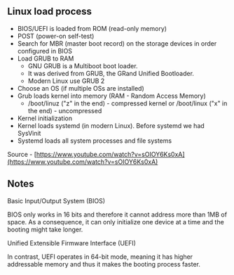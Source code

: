 ## Linux load process

- BIOS/UEFI is loaded from ROM (read-only memory)
- POST (power-on self-test)
- Search for MBR (master boot record) on the storage devices in order configured in BIOS
- Load GRUB to RAM
  - GNU GRUB is a Multiboot boot loader.
  - It was derived from GRUB, the GRand Unified Bootloader.
  - Modern Linux use GRUB 2
- Choose an OS (if multiple OSs are installed)
- Grub loads kernel into memory (RAM - Random Access Memory)
  - /boot/linuz ("z" in the end) - compressed kernel or /boot/linux ("x" in the end) - uncompressed
- Kernel initialization
- Kernel loads systemd (in modern Linux). Before systemd we had SysVinit
- Systemd loads all system processes and file systems

Source - [https://www.youtube.com/watch?v=sOIOY6Ks0xA](https://www.youtube.com/watch?v=sOIOY6Ks0xA)

## Notes

Basic Input/Output System (BIOS)

BIOS only works in 16 bits and therefore it cannot address more than 1MB of space. As a consequence, it can only initialize one device at a time and the booting might take longer.

Unified Extensible Firmware Interface (UEFI)

In contrast, UEFI operates in 64-bit mode, meaning it has higher addressable memory and thus it makes the booting process faster.
